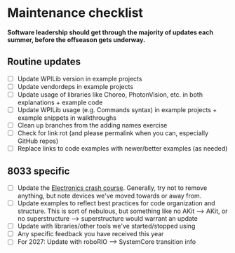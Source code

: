 # Maintenance checklist

**Software leadership should get through the majority of updates each summer, before the offseason gets underway.**

## Routine updates

- [ ] Update WPILib version in example projects
- [ ] Update vendordeps in example projects
- [ ] Update usage of libraries like Choreo, PhotonVision, etc. in both explanations + example code
- [ ] Update WPILib usage (e.g. Commands syntax) in example projects + example snippets in walkthroughs
- [ ] Clean up branches from the adding names exercise
- [ ] Check for link rot (and please permalink when you can, especially GitHub repos)
- [ ] Replace links to code examples with newer/better examples (as needed)

## 8033 specific

- [ ] Update the [Electronics crash course](Docs/2_Architecture/2.2_ElectronicsCrashCourse.md). Generally, try not to remove anything, but note devices we've moved towards or away from.
- [ ] Update examples to reflect best practices for code organization and structure. This is sort of nebulous, but something like no AKit --> AKit, or no superstructure --> superstructure would warrant an update
- [ ] Update with libraries/other tools we've started/stopped using
- [ ] Any specific feedback you have received this year
- [ ] For 2027: Update with roboRIO --> SystemCore transition info
